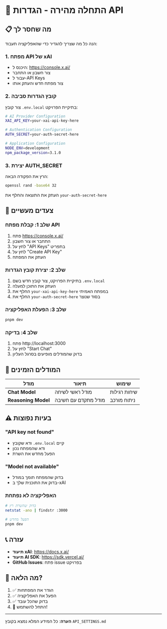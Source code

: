 # 🚀 התחלה מהירה - הגדרות API

## 📋 מה שחסר לך

הנה כל מה שצריך להגדיר כדי שהאפליקציה תעבוד:

### 1. **מפתח API של xAI**
- היכנס ל: https://console.x.ai/
- צור חשבון או התחבר
- עבור ל-API Keys
- צור מפתח חדש והעתק אותו

### 2. **קובץ הגדרות סביבה**
צור קובץ `.env.local` בתיקיית הפרויקט:

```bash
# AI Provider Configuration
XAI_API_KEY=your-xai-api-key-here

# Authentication Configuration
AUTH_SECRET=your-auth-secret-here

# Application Configuration
NODE_ENV=development
npm_package_version=3.1.0
```

### 3. **יצירת AUTH_SECRET**
הרץ את הפקודה הבאה:
```bash
openssl rand -base64 32
```
העתק את התוצאה והחלף את `your-auth-secret-here`

## 🔧 צעדים מעשיים

### שלב 1: קבלת מפתח API
1. פתח https://console.x.ai/
2. התחבר או צור חשבון
3. לחץ על "API Keys" בתפריט
4. לחץ על "Create API Key"
5. העתק את המפתח

### שלב 2: יצירת קובץ הגדרות
1. בתיקיית הפרויקט, צור קובץ חדש בשם `.env.local`
2. העתק את התוכן למעלה
3. החלף את `your-xai-api-key-here` במפתח האמיתי
4. החלף את `your-auth-secret-here` בסוד שנוצר

### שלב 3: הפעלת האפליקציה
```bash
pnpm dev
```

### שלב 4: בדיקה
1. פתח http://localhost:3000
2. לחץ על "Start Chat"
3. בדוק שהמודלים מופיעים בסרגל העליון

## 🤖 המודלים הזמינים

| מודל | תיאור | שימוש |
|------|--------|-------|
| **Chat Model** | מודל ראשי לשיחה | שיחות רגילות |
| **Reasoning Model** | מודל מתקדם עם חשיבה | ניתוח מורכב |

## ⚠️ בעיות נפוצות

### "API key not found"
- ודא שקובץ `.env.local` קיים
- ודא שהמפתח נכון
- הפעל מחדש את השרת

### "Model not available"
- בדוק שהמפתח תומך במודל
- בדוק את התוכנית שלך ב-xAI

### האפליקציה לא נפתחת
```bash
# בדוק שהשרת רץ
netstat -ano | findstr :3000

# הפעל מחדש
pnpm dev
```

## 📞 עזרה

- **תיעוד xAI**: https://docs.x.ai/
- **תיעוד AI SDK**: https://sdk.vercel.ai/
- **GitHub Issues**: פתח issue בפרויקט

## 🎯 מה הלאה?

1. ✅ הגדר את המפתחות
2. ✅ הפעל את האפליקציה
3. ✅ בדוק שהכל עובד
4. 🚀 התחל להשתמש!

---

**הערה**: כל המידע המלא נמצא בקובץ `API_SETTINGS.md`

